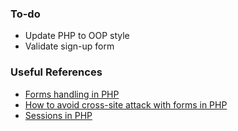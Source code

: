 ### To-do
- Update PHP to OOP style
- Validate sign-up form


### Useful References
- [Forms handling in PHP](https://www.w3schools.com/php/php_forms.asp)
- [How to avoid cross-site attack with forms in PHP](https://www.w3schools.com/php/php_form_validation.asp)
- [Sessions in PHP](https://www.w3schools.com/php/php_sessions.asp)
